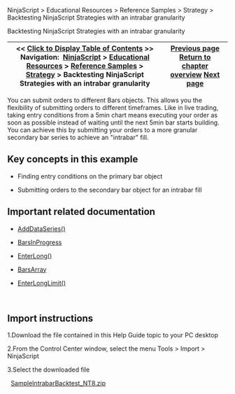 ﻿
NinjaScript > Educational Resources > Reference Samples > Strategy > Backtesting NinjaScript Strategies with an intrabar granularity

Backtesting NinjaScript Strategies with an intrabar granularity

| << [Click to Display Table of Contents](backtesting_ninjascript_strate.md) >> **Navigation:**     [NinjaScript](ninjascript-1.md) > [Educational Resources](educational_resources-1.md) > [Reference Samples](reference_samples-1.md) > [Strategy](strategy2-1.md) > Backtesting NinjaScript Strategies with an intrabar granularity | [Previous page](strategy2-1.md) [Return to chapter overview](strategy2-1.md) [Next page](entering_on_one_time_frame_and-1.md) |
| --- | --- |
You can submit orders to different Bars objects. This allows you the flexibility of submitting orders to different timeframes. Like in live trading, taking entry conditions from a 5min chart means executing your order as soon as possible instead of waiting until the next 5min bar starts building. You can achieve this by submitting your orders to a more granular secondary bar series to achieve an "intrabar" fill.
 
## Key concepts in this example
- Finding entry conditions on the primary bar object

- Submitting orders to the secondary bar object for an intrabar fill

## 
## Important related documentation
- [AddDataSeries()](adddataseries-1.md)

- [BarsInProgress](barsinprogress-1.md)

- [EnterLong()](enterlong-1.md)

- [BarsArray](barsarray-1.md)

- [EnterLongLimit()](enterlonglimit-1.md)

 
## Import instructions
1.Download the file contained in this Help Guide topic to your PC desktop

2.From the Control Center window, select the menu Tools > Import > NinjaScript

3.Select the downloaded file

 
[SampleIntrabarBacktest_NT8.zip](samples/SampleIntrabarBacktest_NT8.zip)
